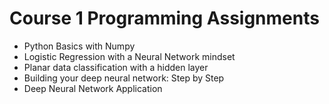 # Course 1 Programming Assignments
- Python Basics with Numpy
- Logistic Regression with a Neural Network mindset
- Planar data classification with a hidden layer
- Building your deep neural network: Step by Step
- Deep Neural Network Application
